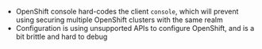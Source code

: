 * OpenShift console hard-codes the client `console`, which will prevent using securing multiple OpenShift clusters with the same realm
* Configuration is using unsupported APIs to configure OpenShift, and is a bit brittle and hard to debug